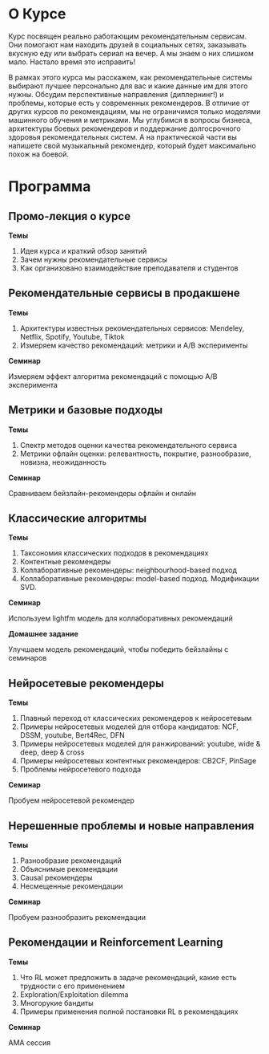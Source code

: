 # О Курсе

Курс посвящен реально работающим рекомендательным сервисам.
Они помогают нам находить друзей в социальных сетях, заказывать вкусную еду или выбрать сериал на вечер.
А мы знаем о них слишком мало.
Настало время это исправить! 

В рамках этого курса мы расскажем, как рекомендательные системы выбирают лучшее персонально для вас и какие данные им для этого нужны.
Обсудим перспективные направления (диплернинг!) и проблемы, которые есть у современных рекомендеров.
В отличие от других курсов по рекомендациям, мы не ограничимся только моделями машинного обучения и метриками.
Мы углубимся в вопросы бизнеса, архитектуры боевых рекомендеров и поддержание долгосрочного здоровья рекомендательных систем.
А на практической части вы напишете свой музыкальный рекомендер, который будет максимально похож на боевой.

# Программа

## Промо-лекция о курсе

**Темы**
1. Идея курса и краткий обзор занятий
2. Зачем нужны рекомендательные сервисы
3. Как организовано взаимодействие преподавателя и студентов

## Рекомендательные сервисы в продакшене

**Темы**
1. Архитектуры известных рекомендательных сервисов: Mendeley, Netflix, Spotify, Youtube, Tiktok
2. Измеряем качество рекомендаций: метрики и A/B эксперименты

**Семинар**

Измеряем эффект алгоритма рекомендаций с помощью A/B эксперимента

## Метрики и базовые подходы

**Темы**
1. Спектр методов оценки качества рекомендательного сервиса
2. Метрики офлайн оценки: релевантность, покрытие, разнообразие, новизна, неожиданность

**Семинар**

Сравниваем бейзлайн-рекомендеры офлайн и онлайн

## Классические алгоритмы

**Темы**
1. Таксономия классических подходов в рекомендациях
2. Контентные рекомендеры
3. Коллаборативные рекомендеры: neighbourhood-based подход
4. Коллаборативные рекомендеры: model-based подход. Модификации SVD.

**Семинар**

Используем lightfm модель для коллаборативных рекомендаций

**Домашнее задание**

Улучшаем модель рекомендаций, чтобы победить бейзлайны с семинаров

## Нейросетевые рекомендеры

**Темы**
1. Плавный переход от классических рекомендеров к нейросетевым
2. Примеры нейросетевых моделей для отбора кандидатов: NCF, DSSM, youtube, Bert4Rec, DFN
3. Примеры нейросетевых моделей для ранжирований: youtube, wide & deep, deep & cross
4. Примеры нейросетевых контентных рекомендеров: CB2CF, PinSage
5. Проблемы нейросетевого подхода

**Семинар**

Пробуем нейросетевой рекомендер

## Нерешенные проблемы и новые направления

**Темы**
1. Разнообразие рекомендаций
2. Объяснимые рекомендации
3. Causal рекомендеры
4. Несмещенные рекомендации

**Семинар**

Пробуем разнообразить рекомендации

## Рекомендации и Reinforcement Learning

**Темы**
1. Что RL может предложить в задаче рекомендаций, какие есть трудности с его применением
2. Exploration/Exploitation dilemma
3. Многорукие бандиты
4. Примеры применения полной постановки RL в рекомендациях

**Семинар**

AMA сессия
